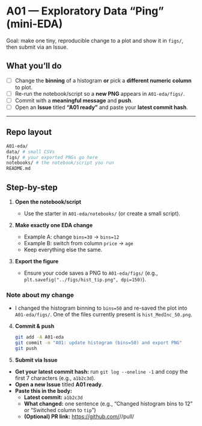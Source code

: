 # A01 — Exploratory Data “Ping” (mini-EDA)

Goal: make one tiny, reproducible change to a plot and show it in `figs/`, then submit via an Issue.

## What you’ll do
- [ ] Change the **binning** of a histogram **or** pick a **different numeric column** to plot.
- [ ] Re-run the notebook/script so a **new PNG** appears in `A01-eda/figs/`.
- [ ] Commit with a **meaningful message** and **push**.
- [ ] Open an **Issue** titled **“A01 ready”** and paste your **latest commit hash**.

---

## Repo layout
```bash
A01-eda/
data/ # small CSVs
figs/ # your exported PNGs go here
notebooks/ # the notebook/script you run
README.md
```


## Step-by-step

1) **Open the notebook/script**
   - Use the starter in `A01-eda/notebooks/` (or create a small script).


2) **Make exactly one EDA change**
   - Example A: change `bins=30` → `bins=12`
   - Example B: switch from column `price` → `age`
   - Keep everything else the same.

3) **Export the figure**
   - Ensure your code saves a PNG to `A01-eda/figs/` (e.g., `plt.savefig("../figs/hist_tip.png", dpi=150)`).

### Note about my change

- I changed the histogram binning to `bins=50` and re-saved the plot into `A01-eda/figs/`. One of the files currently present is `hist_MedInc_50.png`.

4) **Commit & push**
   ```bash
   git add -A A01-eda
   git commit -m "A01: update histogram (bins=50) and export PNG"
   git push

5) **Submit via Issue**

- **Get your latest commit hash:** run `git log --oneline -1` and copy the first 7 characters (e.g., `a1b2c3d`).
- **Open a new Issue** titled **A01 ready**.
- **Paste this in the body:**
  - **Latest commit:** `a1b2c3d`
  - **What changed:** one sentence (e.g., “Changed histogram bins to 12” or “Switched column to `tip`”)
  - **(Optional) PR link:** https://github.com/<owner>/<repo>/pull/<number>

